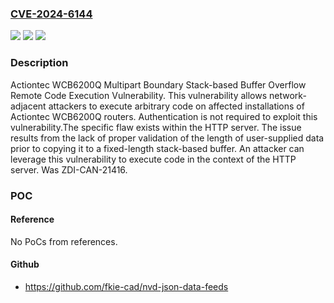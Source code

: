 ### [CVE-2024-6144](https://cve.mitre.org/cgi-bin/cvename.cgi?name=CVE-2024-6144)
![](https://img.shields.io/static/v1?label=Product&message=WCB6200Q&color=blue)
![](https://img.shields.io/static/v1?label=Version&message=%3D%201.2L.03.5%20&color=brighgreen)
![](https://img.shields.io/static/v1?label=Vulnerability&message=CWE-121%3A%20Stack-based%20Buffer%20Overflow&color=brighgreen)

### Description

Actiontec WCB6200Q Multipart Boundary Stack-based Buffer Overflow Remote Code Execution Vulnerability. This vulnerability allows network-adjacent attackers to execute arbitrary code on affected installations of Actiontec WCB6200Q routers. Authentication is not required to exploit this vulnerability.The specific flaw exists within the HTTP server. The issue results from the lack of proper validation of the length of user-supplied data prior to copying it to a fixed-length stack-based buffer. An attacker can leverage this vulnerability to execute code in the context of the HTTP server. Was ZDI-CAN-21416.

### POC

#### Reference
No PoCs from references.

#### Github
- https://github.com/fkie-cad/nvd-json-data-feeds

